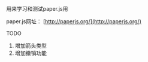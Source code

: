 用来学习和测试paper.js用

paper.js网址： [http://paperjs.org/](http://paperjs.org/)

TODO

1. 增加箭头类型
2. 增加撤销功能
